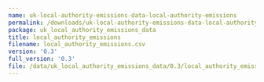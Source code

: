 ```yaml
---
name: uk-local-authority-emissions-data-local-authority-emissions
permalink: /downloads/uk-local-authority-emissions-data-local-authority-emissions/0_3
package: uk_local_authority_emissions_data
title: local_authority_emissions
filename: local_authority_emissions.csv
version: '0.3'
full_version: '0.3'
file: /data/uk_local_authority_emissions_data/0.3/local_authority_emissions.csv
---
```

